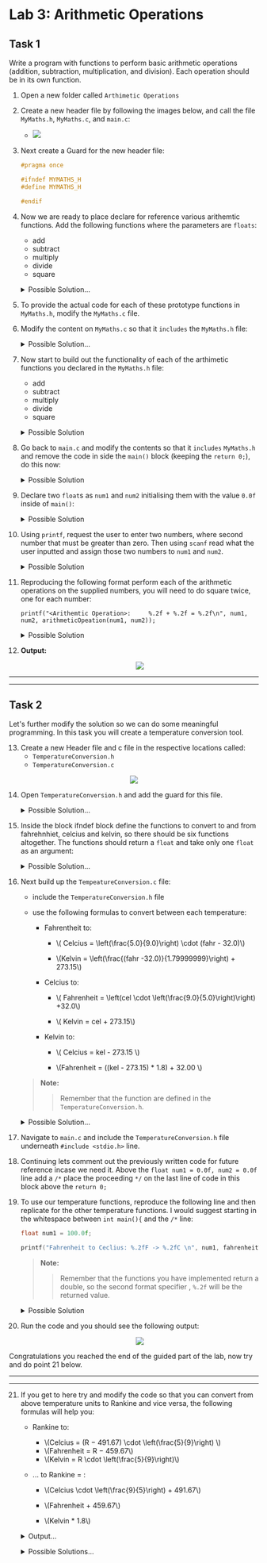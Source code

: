 # Lab 3:  Arithmetic Operations

## Task 1

Write a program with functions to perform basic arithmetic operations (addition, 
subtraction, multiplication, and division). Each operation should be in its own function.

1. Open a new folder called `Arthimetic Operations`

2. Create a new header file by following the images below, and call the file `MyMaths.h`, `MyMaths.c`, and `main.c`:

   - ![](./figures/step1.png)

3. Next create a Guard for the new header file: 
    ```h
    #pragma once

    #ifndef MYMATHS_H
    #define MYMATHS_H

    #endif
    ```

4. Now we are ready to place declare for reference various arithemtic functions. Add the following functions where the parameters are `floats`:
    - add
    - subtract
    - multiply
    - divide
    - square <p></p>

    <details>
    <summary>Possible Solution...</summary>

    ```h
    #pragma once

    #ifndef MYMATHS_H
    #define MYMATHS_H

    #include <stdio.h>

    float add(float a, float b);
    float subtract(float a, float b);
    float multiply(float a, float b);
    float divide(float a, float b);
    float square(float a);

    #endif // End of Guard
    ```

    </details>

5. To provide the actual code for each of these prototype functions in `MyMaths.h`, modify the  `MyMaths.c` file.

6. Modify the content on `MyMaths.c` so that it `includes` the `MyMaths.h` file:
    
    <details>
    <summary>Possible Solution...</summary>

    `#include "MyMaths.h"`

    </details>

7. Now start to build out the functionality of each of the arthimetic functions you declared in the `MyMaths.h` file:

    - add
    - subtract
    - multiply
    - divide
    - square <p></p>

    <details>
    <summary>Possible Solution</summary>

    ```c
    #include "MyMaths.h"

    float add(float a, float b)
    {
        return a + b;
    }

    float subtract(float a, float b)
    {
        return a - b;
    }

    float multiply(float a, float b)
    {
        return a*b;
    }

    float divide(float a, float b)
    {
        
        return a/b;
    }

    float square(float a)
    {
        return a*a;
    }
    ```

    </details>

8. Go back to `main.c` and modify the contents so that it `includes` `MyMaths.h` and remove the code in side the `main()` block (keeping the `return 0;`), do this now:

    <details>
    <summary>Possible Solution</summary>

    ```c
    #include "MyMaths.h"

    int main()
    {

        return 0;
    }
    ```

    </details>

9. Declare two `float`s as `num1` and `num2` initialising them with the value `0.0f` inside of `main()`:

    <details>
    <summary>Possible Solution</summary>

    ```c
    int main(){

        float num1 = 0.0f, num2 = 0.0f;

        return 0;
    }
    ```

    </details>

10. Using `printf`, request the user to enter two numbers, where second number that must be greater than zero. Then using `scanf` read what the user inputted and assign those two numbers to `num1` and `num2`.

    <details>
    <summary>Possible Solution</summary>

    ```c
    int main(){

        float num1 = 0.0f, num2 = 0.0f;
        printf("Enter two numbers, the second number must not be zero: ");
        scanf("%f %f", &num1, &num2);

        return 0;
    }
    ```

    </details>

11. Reproducing the following format perform each of the arithmetic operations on the supplied numbers, you will need to do square twice, one for each number: 

    `printf("<Arithemtic Operation>:     %.2f + %.2f = %.2f\n", num1, num2, arithmeticOpeation(num1, num2));`

    <details>
    <summary>Possible Solution</summary>

    ```c
    int main(){

    float num1 = 0.0f, num2 = 0.0f;
    printf("Enter two numbers, the second number must not be zero: ");
    scanf("%f %f", &num1, &num2);
    
    printf("Additon:     %.2f + %.2f = %.2f\n", num1, num2, add(num1, num2));
    printf("Subtraction: %.2f - %.2f = %.2f\n", num1, num2, subtract(num1, num2));
    printf("Multiply:    %.2f * %.2f = %.2f\n", num1, num2, multiply(num1, num2));
    printf("Divison:     %.2f / %.2f = %.2f\n", num1, num2, divide(num1, num2));
    printf("squared:     %.2f * %.2f = %.2f\n", num1, num1, square(num1));
    printf("squared:     %.2f * %.2f = %.2f\n", num2, num2, square(num2));

    return 0;
    ```

    </details>

12. **Output:**<p></p>

    <div align=center>

    ![](./figures/step2.png)

    </div>

------------------------------
------------------------------

## Task 2

Let's further modify the solution so we can do some meaningful programming. In this task you will create a temperature conversion tool. 

13. Create a new Header file and c file in the respective locations called:
    - `TemperatureConversion.h`
    - `TemperatureConversion.c`

<div align=center>

![](./figures/step6.png)

</div>

14. Open `TemperatureConversion.h` and add the guard for this file.

    <details>
    <summary>Possible Solution...</summary>

    ```h
    #pragma once
    #ifndef TEMPEATURECONVERSION_H
    #define TEMPEATURECONVERSION_H


    #endif
    ```

    </details>

15. Inside the block ifndef block define the functions to convert to and from fahrehnhiet, celcius and kelvin, so there should be six functions altogether. The functions should return a `float` and take only one `float` as an argument:

    <details>
    <summary>Possible Solution...</summary>

    ```h
    #pragma once
    #ifndef TEMPEATURECONVERSION_H
    #define TEMPEATURECONVERSION_H

    double fahrenheitToCelcius(double fahr);
    double fahrenheitToKelvin(double kel);

    double celciusToFahrenheit(double cel);
    double celciusToKelvin(double cel);

    double kelvinToCelcius(double kel);
    double kelvinToFahrenheit(double kel);

    #endif // TEMPEATURECONVERSION_H
    ```

    </details>

16. Next build up the `TempeatureConversion.c` file:
    - include the `TemperatureConversion.h` file
    - use the following formulas to convert between each temperature:
  
        - Fahrentheit to:
          -  \\( Celcius = \left(\frac{5.0}{9.0}\right) \cdot (fahr - 32.0)\\)

          -  \\(Kelvin = \left(\frac{(fahr -32.0)}{1.79999999}\right) + 273.15\\)

        - Celcius to:
          - \\( Fahrenheit = \left(cel \cdot \left(\frac{9.0}{5.0}\right)\right) +32.0\\)

          - \\( Kelvin = cel + 273.15\\)

        - Kelvin to:
          -  \\( Celcius = kel - 273.15 \\)

          - \\(Fahrenheit = ((kel - 273.15) * 1.8) + 32.00 \\)

    >**Note:**
    >> Remember that the function are defined in the `TemperatureConversion.h`. 

    <details>
    <summary>Possible Solution...</summary>

    ```c
    #include "TemperatureConversion.h"

    double fahrenheitToCelcius(double fahr) {
        return (5.0 / 9.0) * (fahr - 32.0);
    }

    double fahrenheitToKelvin(double fahr){
        return ((fahr - 32) / 1.79999999) + 273.15;
    }


    double celciusToFahrenheit(double cel){
        return (cel * (9.0 / 5.0))+ 32.0 ;
    }

    double celciusToKelvin(double cel) {
        return (cel + 273.15);
    }

    double kelvinToCelcius(double kel) {
        return (kel - 273.15 );
    }

    double kelvinToFahrenheit(double kel) {
        return ((kel - 273.15) * 1.8) + 32.00;
    }
    ```
    </details>

17. Navigate to `main.c` and include the `TemperatureConversion.h` file underneath `#include <stdio.h>` line.

18. Continuing lets comment out the previously written code for future reference incase we need it. Above the `float num1 = 0.0f, num2 = 0.0f` line add a `/*` place the proceeding `*/` on the last line of code in this block above the `return 0;`

  

19. To use our temperature functions, reproduce the following line and then replicate for the other temperature functions. I would suggest starting in the whitespace between `int main(){` and the `/*` line:

    ```c
    float num1 = 100.0f;

    printf("Fahrenheit to Ceclius: %.2fF -> %.2fC \n", num1, fahrenheitToCelcius(num1));
    ```

    >**Note:**
    >> Remember that the functions you have implemented return a double, so the second format specifier , `%.2f` will be the returned value.

    <details>
    <summary>Possible Solution</summary>

    ```c
    ...
    int main(){
        float num1 = 100.0f;

        printf("Fahrenheit to Ceclius: %.2fF -> %.2fC \n", num1, fahrenheitToCelcius(num1));

        printf("Fahrenheit to Kelvin: %.2fF -> %.2fK \n", num1, fahrenheitToKelvin(num1));

        printf("Ceclius to Fahrenheit: %.2fC -> %.2fF \n", num1, celciusToFahrenheit(num1));

        printf("Ceclius to Kelvin: %.2fC -> %.2fK \n", num1, celciusToKelvin(num1));

        printf("Kelvin to Farhenheit: %.2fK -> %.2fF \n", num1, kelvinToFahrenheit(num1));

        printf("Kelvin to Ceclius: %.2fK -> %.2fC \n", num1, kelvinToCelcius(num1));


        /*
        ...
        */
        return 0;
    }
    ```

    >**Note:**
    >> The `...` means and rest of the code, that I have ommitted for readibility 

    </details>

20. Run the code and you should see the following output:

    <div align=center>

    ![](./figures/step3.png)

    </div>

Congratulations you reached the end of the guided part of the lab, now try and do point 21 below.


-------------------------
-------------------------

21. If you get to here try and modify the code so that you can convert from above temperature units to Rankine and vice versa, the following formulas will help you:
    
    - Rankine to: 
      - \\(Celcius = (R − 491.67) \cdot \left(\frac{5}{9}\right) \\) 
      - \\(Fahrenheit = R − 459.67\\)
      - \\(Kelvin = R \cdot \left(\frac{5}{9}\right)\\)
   
    - ... to Rankine = :
      - \\(Celcius \cdot \left(\frac{9}{5}\right) + 491.67\\)
     
      - \\(Fahrenheit + 459.67\\)

      - \\(Kelvin * 1.8\\)<p></p>

    <details>
    <summary>Output...</summary>
    
    <div align=center>

    ![](./figures/step4.png)

    </div>

    </details> <p></p>

    <details>
    <summary>Possible Solutions...</summary>

    - **TemperatureConversion.c**
        ```c
        ...
        double fahrenheitToRankine(double fahr) {
            return fahr + 459.67;
        }

        double celciusToRankine(double cel) {
            return (cel * (9 / 5) + 491.67);
        }

        double kelvinToRankine(double kel){
            return kel * 1.8;
        }

        double rankineToFahrenheit(double ran) {
            return ran - 459.67;
        }
        double rankineToCelcius(double ran){
            return (ran - 491.67) * (5 / 9);

        }
        double rankineToKelvin(double ran){
            return ran * (9 / 5);
        }
        ```

    - **TemperatureConversion.h**
        ```h
        ...
        double fahrenheitToRankine(double fahr);
        double celciusToRankine(double cel);

        double kelvinToRankine(double kel);

        double rankineToFahrenheit(double ran) ;
        double rankineToCelcius(double ran);
        double rankineToKelvin(double ran);
        ```
    - **ArithmeticOperations.c**
        ```c
        ... 
        printf("Fahrenheit to Rankine: %.2fF -> %.2fR \n", num1, fahrenheitToRankine(num1));
        ...
        printf("Ceclius to Rankine: %.2fC -> %.2fR \n", num1, celciusToRankine(num1))
        ...
        printf("Kelvin to Rankine: %.2fK -> %.2fR \n", num1, kelvinToRankine(num1));
       
        printf("Rankine to Farhenheit: %.2fR -> %.2fF \n", num1, rankineToFahrenheit(num1));

        printf("Rankine to Ceclius: %.2fR -> %.2fC \n", num1, rankineToCelcius(num1));

        printf("Rankine to Kelvin: %.2fR -> %.2fK \n", num1, rankineToKelvin(num1));
        ```
    </details> <p></p>


    
